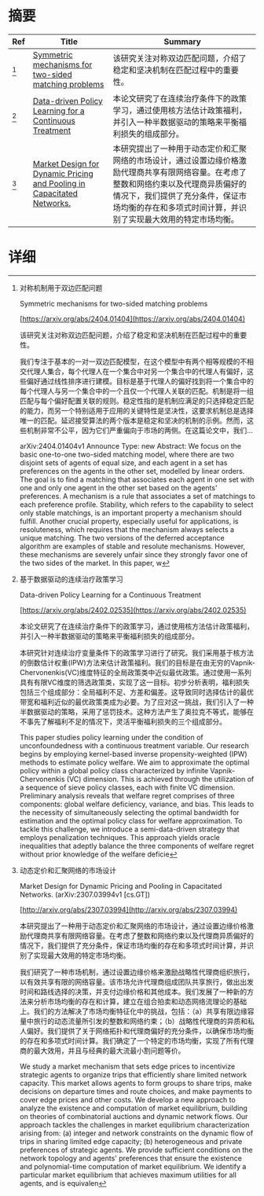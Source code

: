 # 摘要

| Ref | Title | Summary |
| --- | --- | --- |
| [^1] | [Symmetric mechanisms for two-sided matching problems](https://arxiv.org/abs/2404.01404) | 该研究关注对称双边匹配问题，介绍了稳定和坚决机制在匹配过程中的重要性。 |
| [^2] | [Data-driven Policy Learning for a Continuous Treatment](https://arxiv.org/abs/2402.02535) | 本论文研究了在连续治疗条件下的政策学习，通过使用核方法估计政策福利，并引入一种半数据驱动的策略来平衡福利损失的组成部分。 |
| [^3] | [Market Design for Dynamic Pricing and Pooling in Capacitated Networks.](http://arxiv.org/abs/2307.03994) | 本研究提出了一种用于动态定价和汇聚网络的市场设计，通过设置边缘价格激励代理商共享有限网络容量。在考虑了整数和网络约束以及代理商异质偏好的情况下，我们提供了充分条件，保证市场均衡的存在和多项式时间计算，并识别了实现最大效用的特定市场均衡。 |

# 详细

[^1]: 对称机制用于双边匹配问题

    Symmetric mechanisms for two-sided matching problems

    [https://arxiv.org/abs/2404.01404](https://arxiv.org/abs/2404.01404)

    该研究关注对称双边匹配问题，介绍了稳定和坚决机制在匹配过程中的重要性。

    

    我们专注于基本的一对一双边匹配模型，在这个模型中有两个相等规模的不相交代理人集合，每个代理人在一个集合中对另一个集合中的代理人有偏好，这些偏好通过线性排序进行建模。目标是基于代理人的偏好找到将一个集合中的每个代理人与另一个集合中的一个且仅一个代理人关联的匹配。机制是将一组匹配与每个偏好配置关联的规则。稳定性指的是机制应满足的只选择稳定匹配的能力，而另一个特别适用于应用的关键特性是坚决性，这要求机制总是选择唯一的匹配。延迟接受算法的两个版本是稳定和坚决的机制的示例。然而，这些机制非常不公平，因为它们严重偏向于市场的两侧。在这篇论文中，我们...

    arXiv:2404.01404v1 Announce Type: new  Abstract: We focus on the basic one-to-one two-sided matching model, where there are two disjoint sets of agents of equal size, and each agent in a set has preferences on the agents in the other set, modelled by linear orders. The goal is to find a matching that associates each agent in one set with one and only one agent in the other set based on the agents' preferences. A mechanism is a rule that associates a set of matchings to each preference profile. Stability, which refers to the capability to select only stable matchings, is an important property a mechanism should fulfill. Another crucial property, especially useful for applications, is resoluteness, which requires that the mechanism always selects a unique matching. The two versions of the deferred acceptance algorithm are examples of stable and resolute mechanisms. However, these mechanisms are severely unfair since they strongly favor one of the two sides of the market. In this paper, w
    
[^2]: 基于数据驱动的连续治疗政策学习

    Data-driven Policy Learning for a Continuous Treatment

    [https://arxiv.org/abs/2402.02535](https://arxiv.org/abs/2402.02535)

    本论文研究了在连续治疗条件下的政策学习，通过使用核方法估计政策福利，并引入一种半数据驱动的策略来平衡福利损失的组成部分。

    

    本研究针对连续治疗变量条件下的政策学习进行了研究。我们采用基于核方法的倒数估计权重(IPW)方法来估计政策福利。我们的目标是在由无穷的Vapnik-Chervonenkis(VC)维度特征的全局政策类中近似最优政策。通过使用一系列具有有限VC维度的筛选政策类，实现了这一目标。初步分析表明，福利损失包括三个组成部分：全局福利不足、方差和偏差。这导致同时选择估计的最优带宽和福利近似的最优政策类成为必要。为了应对这一挑战，我们引入了一种半数据驱动的策略，采用了惩罚技术。这种方法产生了奥拉克不等式，能够在不事先了解福利不足的情况下，灵活平衡福利损失的三个组成部分。

    This paper studies policy learning under the condition of unconfoundedness with a continuous treatment variable. Our research begins by employing kernel-based inverse propensity-weighted (IPW) methods to estimate policy welfare. We aim to approximate the optimal policy within a global policy class characterized by infinite Vapnik-Chervonenkis (VC) dimension. This is achieved through the utilization of a sequence of sieve policy classes, each with finite VC dimension. Preliminary analysis reveals that welfare regret comprises of three components: global welfare deficiency, variance, and bias. This leads to the necessity of simultaneously selecting the optimal bandwidth for estimation and the optimal policy class for welfare approximation. To tackle this challenge, we introduce a semi-data-driven strategy that employs penalization techniques. This approach yields oracle inequalities that adeptly balance the three components of welfare regret without prior knowledge of the welfare deficie
    
[^3]: 动态定价和汇聚网络的市场设计

    Market Design for Dynamic Pricing and Pooling in Capacitated Networks. (arXiv:2307.03994v1 [cs.GT])

    [http://arxiv.org/abs/2307.03994](http://arxiv.org/abs/2307.03994)

    本研究提出了一种用于动态定价和汇聚网络的市场设计，通过设置边缘价格激励代理商共享有限网络容量。在考虑了整数和网络约束以及代理商异质偏好的情况下，我们提供了充分条件，保证市场均衡的存在和多项式时间计算，并识别了实现最大效用的特定市场均衡。

    

    我们研究了一种市场机制，通过设置边缘价格来激励战略性代理商组织旅行，以有效共享有限的网络容量。该市场允许代理商组成团队共享旅行，做出出发时间和路线选择的决策，并支付边缘价格和其他成本。我们发展了一种新的方法来分析市场均衡的存在和计算，建立在组合拍卖和动态网络流理论的基础上。我们的方法解决了市场均衡特征化中的挑战，包括：（a）共享有限边缘容量中旅行的动态流量所引发的整数和网络约束；（b）战略性代理商的异质和私人偏好。我们提供了关于网络拓扑和代理商偏好的充分条件，以确保市场均衡的存在和多项式时间计算。我们确定了一个特定的市场均衡，实现了所有代理商的最大效用，并且与经典的最大流最小割问题等价。

    We study a market mechanism that sets edge prices to incentivize strategic agents to organize trips that efficiently share limited network capacity. This market allows agents to form groups to share trips, make decisions on departure times and route choices, and make payments to cover edge prices and other costs. We develop a new approach to analyze the existence and computation of market equilibrium, building on theories of combinatorial auctions and dynamic network flows. Our approach tackles the challenges in market equilibrium characterization arising from: (a) integer and network constraints on the dynamic flow of trips in sharing limited edge capacity; (b) heterogeneous and private preferences of strategic agents. We provide sufficient conditions on the network topology and agents' preferences that ensure the existence and polynomial-time computation of market equilibrium. We identify a particular market equilibrium that achieves maximum utilities for all agents, and is equivalen
    

